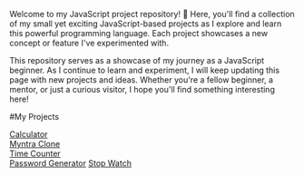 Welcome to my JavaScript project repository! 🌟 Here, you'll find a collection of my small yet exciting JavaScript-based projects as I explore and learn this powerful programming language. Each project showcases a new concept or feature I've experimented with.

This repository serves as a showcase of my journey as a JavaScript beginner. As I continue to learn and experiment, I will keep updating this page with new projects and ideas. Whether you're a fellow beginner, a mentor, or just a curious visitor, I hope you'll find something interesting here!

#My Projects

<a href = "https://ashutosh-aky-2004.github.io/javaScript/calculator">Calculator</a><br>
<a href = "https://ashutosh-aky-2004.github.io/javaScript/Myntra%20Clone">Myntra Clone</a><br>
<a href = "https://ashutosh-aky-2004.github.io/javaScript/timeCounter">Time Counter</a><br>
<a href = "https://ashutosh-aky-2004.github.io/javaScript/password%20Generator">Password Generator</a>
<a href = "https://ashutosh-aky-2004.github.io/javaScript/stopWatch">Stop Watch</a>
